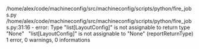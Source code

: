 /home/alex/code/machineconfig/src/machineconfig/scripts/python/fire_jobs.py
  /home/alex/code/machineconfig/src/machineconfig/scripts/python/fire_jobs.py:31:16 - error: Type "list[LayoutConfig]" is not assignable to return type "None"
    "list[LayoutConfig]" is not assignable to "None" (reportReturnType)
1 error, 0 warnings, 0 informations
